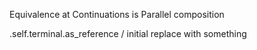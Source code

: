 Equivalence at Continuations is Parallel composition

.self.terminal.as_reference / initial replace with something

